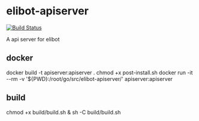 # elibot-apiserver
[![Build Status](https://travis-ci.org/victoryang/elibot-apiserver.svg?branch=master)](https://travis-ci.org/victoryang/elibot-apiserver)

A api server for elibot


## docker
docker build -t apiserver:apiserver .
chmod +x post-install.sh
docker run -it --rm -v '${PWD}:/root/go/src/elibot-apiserver/' apiserver:apiserver

## build
chmod +x build/build.sh & sh -C build/build.sh